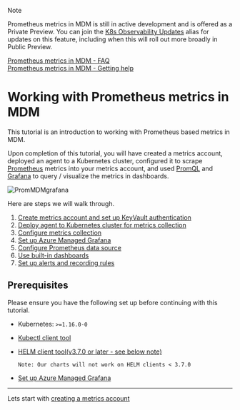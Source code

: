 > [!Note]
> Prometheus metrics in MDM is still in active development and is offered as a Private Preview. You can join the [K8s Observability Updates](https://idwebelements/GroupManagement.aspx?Group=K8sObsUpdates&Operation=join) alias for updates on this feature, including when this will roll out more broadly in Public Preview.

[Prometheus metrics in MDM - FAQ](~/metrics/Prometheus/PromMDMFAQ.md)  
[Prometheus metrics in MDM - Getting help](https://teams.microsoft.com/l/channel/19%3a0ee871c52d1744b0883e2d07f2066df0%40thread.skype/Prometheus%2520metrics%2520in%2520MDM%2520(Limited%2520Preview)?groupId=5658f840-c680-4882-93be-7cc69578f94e&tenantId=72f988bf-86f1-41af-91ab-2d7cd011db47)

# Working with Prometheus metrics in MDM

This tutorial is an introduction to working with Prometheus based metrics in MDM.

Upon completion of this tutorial, you will have created a metrics account, deployed an agent to a Kubernetes cluster, configured it to scrape [Prometheus](https://prometheus.io/docs/introduction/overview/) metrics into your metrics account, and used [PromQL](https://prometheus.io/docs/prometheus/latest/querying/basics/) and [Grafana](https://grafana.com/grafana/) to query / visualize the metrics in dashboards.

![PromMDMgrafana](~/metrics/images/prometheus/PromMetricsMDMgrafana.png)  
  
Here are steps we will walk through.  

1. [Create metrics account and set up KeyVault authentication](~/metrics/Prometheus/PromMDMTutorial1Account.md)  
2. [Deploy agent to Kubernetes cluster for metrics collection](~/metrics/Prometheus/PromMDMTutorial2DeployAgentHELM.md)  
3. [Configure metrics collection](~/metrics/Prometheus/PromMDMTutorial3ConfigureCollection.md)  
4. [Set up Azure Managed Grafana ](~/metrics/Prometheus/PromMDMTutorial4SetUpGrafana.md)  
5. [Configure Prometheus data source](~/metrics/Prometheus/PromMDMTutorial5AddPromDataSource.md)  
6. [Use built-in dashboards](~/metrics/Prometheus/PromMDMTutorial6ReuseExistingDashboard.md)
7. [Set up alerts and recording rules](./PromMDMTutorial7SetUpAlerts.md)

## Prerequisites

Please ensure you have the following set up before continuing with this tutorial.

* Kubernetes: `>=1.16.0-0`  
* [Kubectl client tool](https://kubernetes.io/docs/tasks/tools/install-kubectl-windows/)  
* [HELM client tool(v3.7.0 or later - see below note)](https://helm.sh/docs/intro/install/)  

    ```Note: Our charts will not work on HELM clients < 3.7.0```  
 
* [Set up Azure Managed Grafana](~/metrics/Prometheus/PromMDMTutorial4SetUpGrafana.md)  


--------------------------------------

Lets start with [creating a metrics account](~/metrics/Prometheus/PromMDMTutorial1Account.md)  
